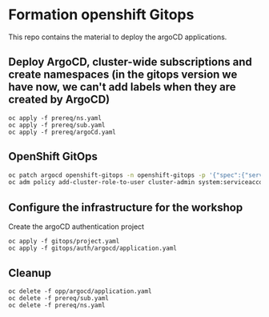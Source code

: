 # Formation openshift Gitops

This repo contains the material to deploy the argoCD applications.

## Deploy ArgoCD, cluster-wide subscriptions and create namespaces (in the gitops version we have now, we can't add labels when they are created by ArgoCD)

```shell
oc apply -f prereq/ns.yaml
oc apply -f prereq/sub.yaml
oc apply -f prereq/argoCd.yaml
```

## OpenShift GitOps

```sh
oc patch argocd openshift-gitops -n openshift-gitops -p '{"spec":{"server":{"insecure":true,"route":{"enabled": true,"tls":{"termination":"edge","insecureEdgeTerminationPolicy":"Redirect"}}}}}' --type=merge
oc adm policy add-cluster-role-to-user cluster-admin system:serviceaccount:openshift-gitops-operator:argocd-argocd-application-controller
```

## Configure the infrastructure for the workshop

Create the argoCD authentication project

```shell
oc apply -f gitops/project.yaml
oc apply -f gitops/auth/argocd/application.yaml
```




## Cleanup

```shell
oc delete -f opp/argocd/application.yaml
oc delete -f prereq/sub.yaml
oc delete -f prereq/ns.yaml
```

